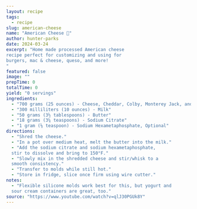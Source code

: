 ```yaml
---
layout: recipe
tags:
  - recipe
slug: american-cheese
name: "American Cheese 🧀"
author: hunter-parks
date: 2024-03-24
excerpt: "Home made processed American cheese
recipe perfect for customizing and using for
burgers, mac & cheese, queso, and more!
"
featured: false
image: ""
prepTime: 0
totalTime: 0
yield: "0 servings"
ingredients:
  - "700 grams (25 ounces) - Cheese, Cheddar, Colby, Monterey Jack, and/or Wisconsin Brick"
  - "300 milliliters (10 ounces) - Milk"
  - "50 grams (3½ tablespoons) - Butter"
  - "18 grams (3¼ teaspoons) - Sodium Citrate"
  - "1 gram (⅛ teaspoon) - Sodium Hexametaphosphate, Optional"
directions:
  - "Shred the cheese."
  - "In a pot over medium heat, melt the butter into the milk."
  - "Add the sodium citrate and sodium hexametaphosphate,
  stir to dissolve and bring to 150°F."
  - "Slowly mix in the shredded cheese and stir/whisk to a
  smooth consistency."
  - "Transfer to molds while still hot."
  - "Store in fridge, slice once firm using wire cutter."
notes:
  - "Flexible silicone molds work best for this, but yogurt and
  sour cream containers are great, too."
source: "https://www.youtube.com/watch?v=qlJ30PGUk8Y"
---
```

